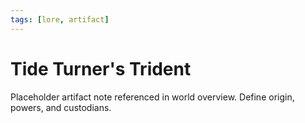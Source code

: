 ```yaml
---
tags: [lore, artifact]
---
```


# Tide Turner's Trident

Placeholder artifact note referenced in world overview. Define origin, powers, and custodians.

